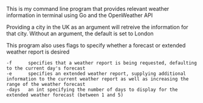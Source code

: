 This is my command line program that provides relevant weather information in terminal using Go and the OpenWeather API

Providing a city in the UK as an argument will retreive the information for that city. Without an argument, the default is set to London

This program also uses flags to specify whether a forecast or extended weather report is desired
    
    -f      specifies that a weather report is being requested, defaulting to the current day's forecast
    -e      specifies an extended weather report, supplying additional information to the current weather report as well as increasing the range of the weather forecast
    -days   an int specifying the number of days to display for the extended weather forecast (between 1 and 5)
